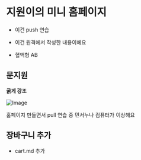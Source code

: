 # 지원이의 미니 홈페이지

- 이건 push 연습

- 이건 원격에서 작성한 내용이에요

- 혈액형 AB

## 문지원

**굵게 강조**

![Image](https://github.com/user-attachments/assets/8136d4a3-4b94-4c43-b7d1-6e503882c6c2)



홈페이지 만들면서 pull 연습 중
민서누나 컴퓨터가 이상해요

## 장바구니 추가
- cart.md 추가